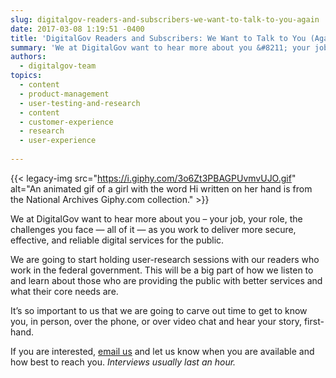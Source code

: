 ```yaml
---
slug: digitalgov-readers-and-subscribers-we-want-to-talk-to-you-again
date: 2017-03-08 1:19:51 -0400
title: 'DigitalGov Readers and Subscribers: We Want to Talk to You (Again)'
summary: 'We at DigitalGov want to hear more about you &#8211; your job, your role, the challenges you face &mdash; all of it &mdash; as you work to deliver more secure, effective, and reliable digital services for the public.'
authors:
  - digitalgov-team
topics:
  - content
  - product-management
  - user-testing-and-research
  - content
  - customer-experience
  - research
  - user-experience
  
---
```


{{< legacy-img src="https://i.giphy.com/3o6Zt3PBAGPUvmvUJO.gif" alt="An animated gif of a girl with the word Hi written on her hand is from the National Archives Giphy.com collection." >}}

We at DigitalGov want to hear more about you &#8211; your job, your role, the challenges you face — all of it — as you work to deliver more secure, effective, and reliable digital services for the public.

We are going to start holding user-research sessions with our readers who work in the federal government. This will be a big part of how we listen to and learn about those who are providing the public with better services and what their core needs are.

It’s so important to us that we are going to carve out time to get to know you, in person, over the phone, or over video chat and hear your story, first-hand.

If you are interested, [email us](mailto:digitalgov@gsa.gov?subject=DigitalGov%20User%20Research) and let us know when you are available and how best to reach you. _Interviews usually last an hour._
